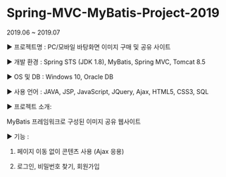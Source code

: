 # Spring-MVC-MyBatis-Project-2019

2019.06 ~ 2019.07

▶ 프로젝트명   : PC/모바일 바탕화면 이미지 구매 및 공유 사이트 

▶ 개발 환경    : Spring STS (JDK 1.8), MyBatis, Spring MVC, Tomcat 8.5

▶ OS 및 DB    : Windows 10, Oracle DB

▶ 사용 언어    : JAVA, JSP, JavaScript, JQuery, Ajax, HTML5, CSS3, SQL

▶ 프로젝트 소개:

MyBatis 프레임워크로 구성된 이미지 공유 웹사이트

▶ 기능    : 

1. 페이지 이동 없이 콘텐츠 사용 (Ajax 응용) 
  
2. 로그인, 비밀번호 찾기, 회원가입
